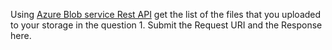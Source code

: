 
Using [Azure Blob service Rest API](https://docs.microsoft.com/en-us/rest/api/storageservices/blob-service-rest-api) get the list of the files that you uploaded to your storage in the question 1.
Submit the Request URI and the Response here.